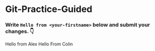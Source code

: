# Git-Practice-Guided

### Write `Hello from <your-firstname>` below and submit your changes. 👇

Hello from Alex
Hello From Colin 